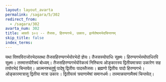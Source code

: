 ```yaml
---
layout: layout_avarta
permalink: /sagara/5/302
redirect_from:
  - /sagara/302
avarta_num: 302
title: आवर्तः ३०२ -- तैजसः, हिरण्यगर्भः, उकारः, इत्येतेषामभेदचिन्तनम्
skip_title: false
index_terms: 
---
```


यथा विश्वविराजोरभेदस्तथा तैजसहिरण्यगर्भयोरभेदो ज्ञेयः। तैजसस्योपाधिः सूक्ष्मः। हिरण्यगर्भस्योपाधिरपि सूक्ष्मः। तस्मात्तयोरैक्यं
बोध्यम्। तैजसहिरण्यगर्भयोरेकत्वं निश्चित्य ओङ्कारस्य द्वितीयमात्रया उकारेण
सह तयोरभेदं चिन्तयेत्। आत्मनश्चतुर्षु पादेषु द्वितीयः पादस्तैजसः।
ब्रह्मणो द्वितीयः पादो हिरण्यगर्भः। ओङ्कारमात्रासु द्वितीया मात्रा उकारः।
द्वितीयत्वं त्रयाणामेषां समानधर्मः। तस्मात्त्रयाणामैक्यं चिन्तयेत्।
